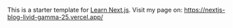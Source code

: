 This is a starter template for [Learn Next.js](https://nextjs.org/learn).
Visit my page on: https://nextjs-blog-livid-gamma-25.vercel.app/

